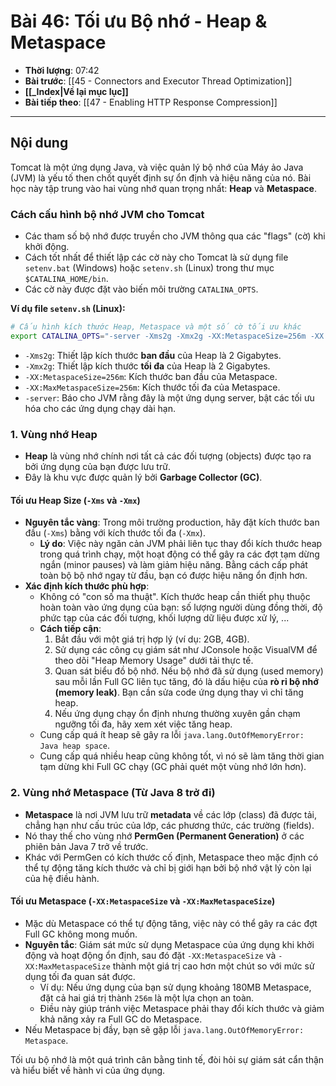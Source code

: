 # Bài 46: Tối ưu Bộ nhớ - Heap & Metaspace

- **Thời lượng**: 07:42
- **Bài trước**: [[45 - Connectors and Executor Thread Optimization]]
- **[[_Index|Về lại mục lục]]**
- **Bài tiếp theo**: [[47 - Enabling HTTP Response Compression]]

---

## Nội dung

Tomcat là một ứng dụng Java, và việc quản lý bộ nhớ của Máy ảo Java (JVM) là yếu tố then chốt quyết định sự ổn định và hiệu năng của nó. Bài học này tập trung vào hai vùng nhớ quan trọng nhất: **Heap** và **Metaspace**.

### Cách cấu hình bộ nhớ JVM cho Tomcat

-   Các tham số bộ nhớ được truyền cho JVM thông qua các "flags" (cờ) khi khởi động.
-   Cách tốt nhất để thiết lập các cờ này cho Tomcat là sử dụng file `setenv.bat` (Windows) hoặc `setenv.sh` (Linux) trong thư mục `$CATALINA_HOME/bin`.
-   Các cờ này được đặt vào biến môi trường `CATALINA_OPTS`.

**Ví dụ file `setenv.sh` (Linux):**
```sh
# Cấu hình kích thước Heap, Metaspace và một số cờ tối ưu khác
export CATALINA_OPTS="-server -Xms2g -Xmx2g -XX:MetaspaceSize=256m -XX:MaxMetaspaceSize=256m"
```
- `-Xms2g`: Thiết lập kích thước **ban đầu** của Heap là 2 Gigabytes.
- `-Xmx2g`: Thiết lập kích thước **tối đa** của Heap là 2 Gigabytes.
- `-XX:MetaspaceSize=256m`: Kích thước ban đầu của Metaspace.
- `-XX:MaxMetaspaceSize=256m`: Kích thước tối đa của Metaspace.
- `-server`: Báo cho JVM rằng đây là một ứng dụng server, bật các tối ưu hóa cho các ứng dụng chạy dài hạn.

### 1. Vùng nhớ Heap

-   **Heap** là vùng nhớ chính nơi tất cả các đối tượng (objects) được tạo ra bởi ứng dụng của bạn được lưu trữ.
-   Đây là khu vực được quản lý bởi **Garbage Collector (GC)**.

#### Tối ưu Heap Size (`-Xms` và `-Xmx`)

-   **Nguyên tắc vàng**: Trong môi trường production, hãy đặt kích thước ban đầu (`-Xms`) bằng với kích thước tối đa (`-Xmx`).
    -   **Lý do**: Việc này ngăn cản JVM phải liên tục thay đổi kích thước heap trong quá trình chạy, một hoạt động có thể gây ra các đợt tạm dừng ngắn (minor pauses) và làm giảm hiệu năng. Bằng cách cấp phát toàn bộ bộ nhớ ngay từ đầu, bạn có được hiệu năng ổn định hơn.
-   **Xác định kích thước phù hợp**:
    -   Không có "con số ma thuật". Kích thước heap cần thiết phụ thuộc hoàn toàn vào ứng dụng của bạn: số lượng người dùng đồng thời, độ phức tạp của các đối tượng, khối lượng dữ liệu được xử lý, ...
    -   **Cách tiếp cận**:
        1.  Bắt đầu với một giá trị hợp lý (ví dụ: 2GB, 4GB).
        2.  Sử dụng các công cụ giám sát như JConsole hoặc VisualVM để theo dõi "Heap Memory Usage" dưới tải thực tế.
        3.  Quan sát biểu đồ bộ nhớ. Nếu bộ nhớ đã sử dụng (used memory) sau mỗi lần Full GC liên tục tăng, đó là dấu hiệu của **rò rỉ bộ nhớ (memory leak)**. Bạn cần sửa code ứng dụng thay vì chỉ tăng heap.
        4.  Nếu ứng dụng chạy ổn định nhưng thường xuyên gần chạm ngưỡng tối đa, hãy xem xét việc tăng heap.
    -   Cung cấp quá ít heap sẽ gây ra lỗi `java.lang.OutOfMemoryError: Java heap space`.
    -   Cung cấp quá nhiều heap cũng không tốt, vì nó sẽ làm tăng thời gian tạm dừng khi Full GC chạy (GC phải quét một vùng nhớ lớn hơn).

### 2. Vùng nhớ Metaspace (Từ Java 8 trở đi)

-   **Metaspace** là nơi JVM lưu trữ **metadata** về các lớp (class) đã được tải, chẳng hạn như cấu trúc của lớp, các phương thức, các trường (fields).
-   Nó thay thế cho vùng nhớ **PermGen (Permanent Generation)** ở các phiên bản Java 7 trở về trước.
-   Khác với PermGen có kích thước cố định, Metaspace theo mặc định có thể tự động tăng kích thước và chỉ bị giới hạn bởi bộ nhớ vật lý còn lại của hệ điều hành.

#### Tối ưu Metaspace (`-XX:MetaspaceSize` và `-XX:MaxMetaspaceSize`)

-   Mặc dù Metaspace có thể tự động tăng, việc này có thể gây ra các đợt Full GC không mong muốn.
-   **Nguyên tắc**: Giám sát mức sử dụng Metaspace của ứng dụng khi khởi động và hoạt động ổn định, sau đó đặt `-XX:MetaspaceSize` và `-XX:MaxMetaspaceSize` thành một giá trị cao hơn một chút so với mức sử dụng tối đa quan sát được.
    -   Ví dụ: Nếu ứng dụng của bạn sử dụng khoảng 180MB Metaspace, đặt cả hai giá trị thành `256m` là một lựa chọn an toàn.
    -   Điều này giúp tránh việc Metaspace phải thay đổi kích thước và giảm khả năng xảy ra Full GC do Metaspace.
-   Nếu Metaspace bị đầy, bạn sẽ gặp lỗi `java.lang.OutOfMemoryError: Metaspace`.

Tối ưu bộ nhớ là một quá trình cân bằng tinh tế, đòi hỏi sự giám sát cẩn thận và hiểu biết về hành vi của ứng dụng.
